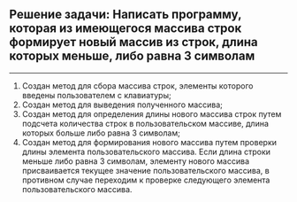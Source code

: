 ## Решение задачи: Написать программу, которая из имеющегося массива строк формирует новый массив из строк, длина которых меньше, либо равна 3 символам
---
1. Создан метод для сбора массива строк, элементы которого введены пользователем с клавиатуры;
2. Создан метод для выведения полученного массива;
3. Создан метод для определения длины нового массива строк путем подсчета количества строк в пользовательском массиве, длина которых больше либо равна 3 символам;
4. Создан метод для формирования нового массива путем проверки длины элемента пользовательского массива. Если длина строки меньше либо равна 3 символам, элементу нового массива присваивается текущее значение пользовательского массива, в противном случае переходим к проверке следующего элемента пользовательского массива.